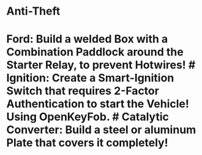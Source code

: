 # Anti-Theft
# Ford: Build a welded Box with a Combination Paddlock around the Starter Relay, to prevent Hotwires!  # Ignition: Create a Smart-Ignition Switch that requires 2-Factor Authentication to start the Vehicle! Using OpenKeyFob. # Catalytic Converter: Build a steel or aluminum Plate that covers it completely!
